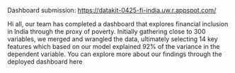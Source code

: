 Dashboard submission: https://datakit-0425-fi-india.uw.r.appspot.com/

Hi all, our team has completed a dashboard that explores financial inclusion in India through the proxy of poverty. Initially gathering close to 300 variables, we merged and wrangled the data, ultimately selecting 14 key features which based on our model explained 92% of the variance in the dependent variable. You can explore more about our findings through the deployed dashboard here

